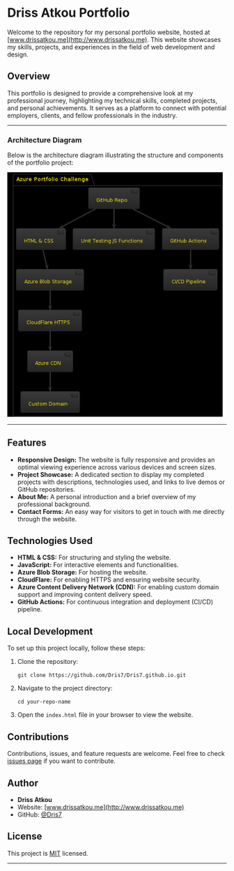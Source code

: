 # Driss Atkou Portfolio

Welcome to the repository for my personal portfolio website, hosted at [www.drissatkou.me](http://www.drissatkou.me). This website showcases my skills, projects, and experiences in the field of web development and design.

## Overview

This portfolio is designed to provide a comprehensive look at my professional journey, highlighting my technical skills, completed projects, and personal achievements. It serves as a platform to connect with potential employers, clients, and fellow professionals in the industry.

---

### Architecture Diagram

Below is the architecture diagram illustrating the structure and components of the portfolio project:

![Architecture Diagram](https://raw.githubusercontent.com/Dris7/Dris7.github.io/main/files/download.png)

---

## Features

- **Responsive Design:** The website is fully responsive and provides an optimal viewing experience across various devices and screen sizes.
- **Project Showcase:** A dedicated section to display my completed projects with descriptions, technologies used, and links to live demos or GitHub repositories.
- **About Me:** A personal introduction and a brief overview of my professional background.
- **Contact Forms:** An easy way for visitors to get in touch with me directly through the website.

## Technologies Used

- **HTML & CSS:** For structuring and styling the website.
- **JavaScript:** For interactive elements and functionalities.
- **Azure Blob Storage:** For hosting the website.
- **CloudFlare:** For enabling HTTPS and ensuring website security.
- **Azure Content Delivery Network (CDN):** For enabling custom domain support and improving content delivery speed.
- **GitHub Actions:** For continuous integration and deployment (CI/CD) pipeline.

## Local Development

To set up this project locally, follow these steps:

1. Clone the repository:
   ```
   git clone https://github.com/Dris7/Dris7.github.io.git
   ```
2. Navigate to the project directory:
   ```
   cd your-repo-name
   ```
3. Open the `index.html` file in your browser to view the website.

## Contributions

Contributions, issues, and feature requests are welcome. Feel free to check [issues page](https://github.com/Dris7/Dris7.github.io/issues) if you want to contribute.

## Author

- **Driss Atkou**
- Website: [www.drissatkou.me](http://www.drissatkou.me)
- GitHub: [@Dris7](https://github.com/Dris7)

## License

This project is [MIT](https://choosealicense.com/licenses/mit/) licensed.

---
